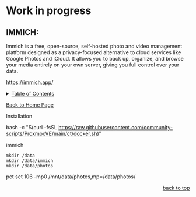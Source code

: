 # Work in progress

<a id="readme_top"></a>
## IMMICH:

Immich is a free, open-source, self-hosted photo and video management platform designed as a privacy-focused alternative to cloud services like Google Photos and iCloud. It allows you to back up, organize, and browse your media entirely on your own server, giving you full control over your data.



https://immich.app/


<details>
<summary><u>Table of Contents</u></summary>

+ <a href="#immich">immich</a>

</details> 

<a href="https://github.com/HomeStudiosDIY/HomeStudiosDIY/blob/main/README.md">Back to Home Page</a>



Installation



bash -c "$(curl -fsSL https://raw.githubusercontent.com/community-scripts/ProxmoxVE/main/ct/docker.sh)"

immich

	mkdir /data
	mkdir /data/immich
	mkdir /data/photos

pct set 106 -mp0 /mnt/data/photos,mp=/data/photos/




<p align="right"><a href="#readme_top">back to top</a></p>



